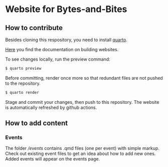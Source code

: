 # Website for Bytes-and-Bites

## How to contribute

Besides cloning this respository, you need to install [quarto](https://quarto.org/docs/get-started/).

[Here](https://quarto.org/docs/websites/) you find the documentation on building websites.

To see changes locally, run the preview command:

```bash
$ quarto preview
```

Before committing, render once more so that redundant files are not pushed to the repository.

```bash
$ quarto render
```

Stage and commit your changes, then push to this repository.
The website is automatically refreshed by github actions.

## How to add content

### Events

The folder */events* contains .qmd files (one per event) with simple markup. Check out existing event files to get an idea about how to add new ones. Added events will appear on the events page.
